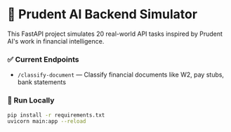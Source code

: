 # 🧠 Prudent AI Backend Simulator

This FastAPI project simulates 20 real-world API tasks inspired by Prudent AI's work in financial intelligence.

### ✅ Current Endpoints

- `/classify-document` — Classify financial documents like W2, pay stubs, bank statements

### 🚀 Run Locally

```bash
pip install -r requirements.txt
uvicorn main:app --reload
